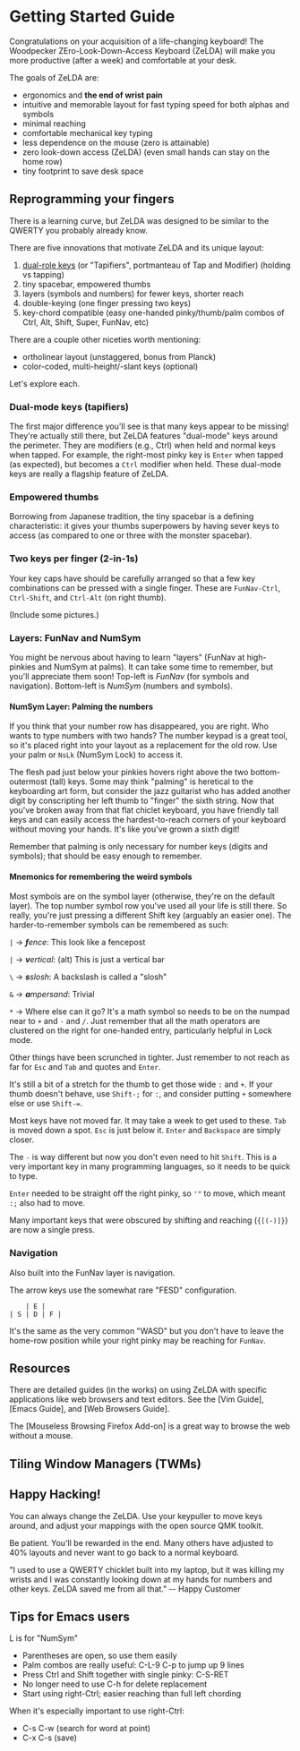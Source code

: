 # Getting Started Guide

Congratulations on your acquisition of a life-changing keyboard!  The
Woodpecker ZEro-Look-Down-Access Keyboard (ZeLDA) will make you more
productive (after a week) and comfortable at your desk.

The goals of ZeLDA are:

- ergonomics and **the end of wrist pain**
- intuitive and memorable layout for fast typing speed for both alphas and symbols
- minimal reaching
- comfortable mechanical key typing
- less dependence on the mouse (zero is attainable)
- zero look-down access (ZeLDA) (even small hands can stay on the home row)
- tiny footprint to save desk space


## Reprogramming your fingers

There is a learning curve, but ZeLDA was designed to be similar to the
QWERTY you probably already know.

There are five innovations that motivate ZeLDA and its unique layout:

1. [dual-role keys](https://en.wikipedia.org/wiki/Modifier_key#Dual-role_keys) (or "Tapifiers", portmanteau of Tap and Modifier)
   (holding vs tapping)
2. tiny spacebar, empowered thumbs
3. layers (symbols and numbers) for fewer keys, shorter reach
4. double-keying (one finger pressing two keys)
5. key-chord compatible (easy one-handed pinky/thumb/palm combos of
   Ctrl, Alt, Shift, Super, FunNav, etc)

There are a couple other niceties worth mentioning:

- ortholinear layout (unstaggered, bonus from Planck)
- color-coded, multi-height/-slant keys (optional)

Let's explore each.

### Dual-mode keys (tapifiers)

The first major difference you'll see is that many keys appear to be
missing!  They're actually still there, but ZeLDA features "dual-mode"
keys around the perimeter.  They are modifiers (e.g., Ctrl) when held
and normal keys when tapped.  For example, the right-most pinky key is
`Enter` when tapped (as expected), but becomes a `Ctrl` modifier when
held.  These dual-mode keys are really a flagship feature of ZeLDA.

### Empowered thumbs

Borrowing from Japanese tradition, the tiny spacebar is a
defining characteristic: it gives your thumbs superpowers by having
sever keys to access (as compared to one or three with the monster
spacebar).

### Two keys per finger (2-in-1s)

Your key caps have should be carefully arranged so that a few key
combinations can be pressed with a single finger.  These are
`FunNav-Ctrl`, `Ctrl-Shift`, and `Ctrl-Alt` (on right thumb).

(Include some pictures.)

### Layers: FunNav and NumSym

You might be nervous about having to learn "layers" (FunNav at
high-pinkies and NumSym at palms).  It can take some time to remember,
but you'll appreciate them soon!  Top-left is _FunNav_ (for symbols
and navigation).  Bottom-left is _NumSym_ (numbers and symbols).

#### NumSym Layer: Palming the numbers

If you think that your number row has disappeared, you are right.  Who
wants to type numbers with two hands?  The number keypad is a great
tool, so it's placed right into your layout as a replacement for the
old row.  Use your palm or `NsLk` (NumSym Lock) to access it.

The flesh pad just below your pinkies hovers right above the two
bottom-outermost (tall) keys.  Some may think "palming" is heretical
to the keyboarding art form, but consider the jazz guitarist who has
added another digit by conscripting her left thumb to "finger" the
sixth string.  Now that you've broken away from that flat chiclet
keyboard, you have friendly tall keys and can easily access the
hardest-to-reach corners of your keyboard without moving your hands.
It's like you've grown a sixth digit!

Remember that palming is only necessary for number keys (digits and
symbols); that should be easy enough to remember.

#### Mnemonics for remembering the weird symbols

Most symbols are on the symbol layer (otherwise, they're on the
default layer).  The top number symbol row you've used all your life
is still there.  So really, you're just pressing a different Shift key
(arguably an easier one).  The harder-to-remember symbols can be
remembered as such:

`|` → _**f**ence_: This look like a fencepost

`|` → _**v**ertical_: (alt) This is just a vertical bar

`\` → _**s**slosh_: A backslash is called a "slosh"

`&` → _**a**mpersand_: Trivial

`*` → Where else can it go?  It's a math symbol so needs to be on the
numpad near to `+` and `-` and `/`.  Just remember that all the math
operators are clustered on the right for one-handed entry,
particularly helpful in Lock mode.

Other things have been scrunched in tighter.  Just remember to not
reach as far for `Esc` and `Tab` and quotes and `Enter`.

It's still a bit of a stretch for the thumb to get those wide `:` and
`+`.  If your thumb doesn't behave, use `Shift-;` for `:`, and
consider putting `+` somewhere else or use `Shift-=`.

Most keys have not moved far.  It may take a week to get used
to these.  `Tab` is moved down a spot.  `Esc` is just below it.
`Enter` and `Backspace` are simply closer.

The `-` is way different but now you don't even need to hit `Shift`.
This is a very important key in many programming languages, so it
needs to be quick to type.

`Enter` needed to be straight off the right pinky, so `'"` to move,
which meant `:;` also had to move.

Many important keys that were obscured by shifting and reaching
(`{[(-)]}`) are now a single press.


### Navigation

Also built into the FunNav layer is navigation.

The arrow keys use the somewhat rare "FESD" configuration.

        | E |
    | S | D | F |

It's the same as the very common "WASD" but you don't have to leave
the home-row position while your right pinky may be reaching for
`FunNav`.


## Resources

There are detailed guides (in the works) on using ZeLDA with specific
applications like web browsers and text editors.  See the [Vim Guide],
[Emacs Guide], and [Web Browsers Guide].

The [Mouseless Browsing Firefox Add-on] is a great way to browse the
web without a mouse.

## Tiling Window Managers (TWMs)


## Happy Hacking!

You can always change the ZeLDA.  Use your keypuller to move keys
around, and adjust your mappings with the open source QMK toolkit.

Be patient.  You'll be rewarded in the end.  Many others have adjusted
to 40% layouts and never want to go back to a normal keyboard.


"I used to use a QWERTY chicklet built into my laptop, but it was
killing my wrists and I was constantly looking down at my hands for
numbers and other keys.  ZeLDA saved me from all that." -- Happy
Customer


## Tips for Emacs users
L is for "NumSym"

- Parentheses are open, so use them easily
- Palm combos are really useful: C-L-9 C-p to jump up 9 lines
- Press Ctrl and Shift together with single pinky: C-S-RET
- No longer need to use C-h for delete replacement
- Start using right-Ctrl; easier reaching than full left chording

When it's especially important to use right-Ctrl:
- C-s C-w (search for word at point)
- C-x C-s (save)
